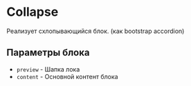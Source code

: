 Collapse
=========

Реализует схлопывающийся блок. (как bootstrap accordion)

## Параметры блока

 - `preview` - Шапка лока
 - `content` - Основной контент блока
